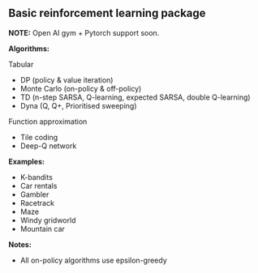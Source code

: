 ## Basic reinforcement learning package

**NOTE:**
Open AI gym + Pytorch support soon.

**Algorithms:**

Tabular
- DP (policy & value iteration)
- Monte Carlo (on-policy & off-policy)
- TD (n-step SARSA, Q-learning, expected SARSA, double Q-learning)
- Dyna (Q, Q+, Prioritised sweeping)

Function approximation
- Tile coding
- Deep-Q network

**Examples:**
- K-bandits
- Car rentals
- Gambler
- Racetrack
- Maze
- Windy gridworld
- Mountain car

**Notes:**
- All on-policy algorithms use epsilon-greedy
